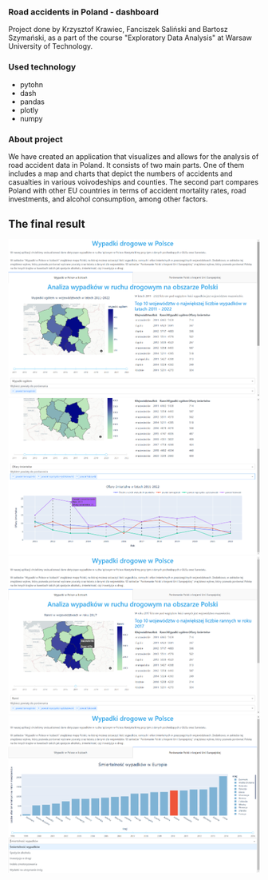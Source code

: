 ### Road accidents in Poland - dashboard

Project done by Krzysztof Krawiec, Fanciszek Saliński and Bartosz Szymański, as a part of the course "Exploratory Data Analysis" at Warsaw University of Technology.

### Used technology
- pytohn
- dash
- pandas
- plotly
- numpy
  
### About project

We have created an application that visualizes and allows for the analysis of road accident data in Poland. It consists of two main parts. One of them includes a map and charts that depict the numbers of accidents and casualties in various voivodeships and counties. The second part compares Poland with other EU countries in terms of accident mortality rates, road investments, and alcohol consumption, among other factors.

## The final result

![Wygląd aplikacji](./img/app4.png)
![Wygląd aplikacji](./img/app5.png)
![Wygląd aplikacji](./img/app3.png)
![Wygląd aplikacji](./img/app2.png)
